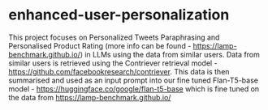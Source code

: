 # enhanced-user-personalization
This project focuses on Personalized Tweets Paraphrasing and Personalised Product Rating (more info can be found - https://lamp-benchmark.github.io/) in LLMs using the data from similar users.
Data from similar users is retrieved using the Contriever retrieval model - https://github.com/facebookresearch/contriever. 
This data is then summarised and used as an input prompt into our fine tuned Flan-T5-base model - https://huggingface.co/google/flan-t5-base which is fine tuned on the data from https://lamp-benchmark.github.io/
